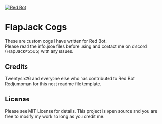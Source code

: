 [![Red Bot](https://img.shields.io/badge/Discord-Red%20Bot-red.svg)](https://github.com/Twentysix26/Red-DiscordBot)

# FlapJack Cogs

These are custom cogs I have written for Red Bot.    
Please read the info.json files before using and contact me on discord (FlapJack#5505) with any issues.

## Credits

Twentysix26 and everyone else who has contributed to Red Bot.  
Redjumpman for this neat readme file template.

## License

Please see MIT License for details. This project is open source and you are free to modify my work so long as you credit me.
